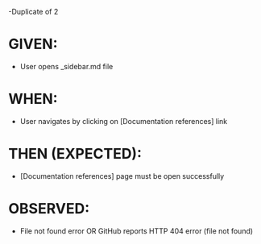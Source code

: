 -Duplicate of 2

# GIVEN:

- User opens \_sidebar.md file

# WHEN:

- User navigates by clicking on [Documentation references] link

# THEN (EXPECTED):

- [Documentation references] page must be open successfully

# OBSERVED:

- File not found error OR GitHub reports HTTP 404 error (file not found)
